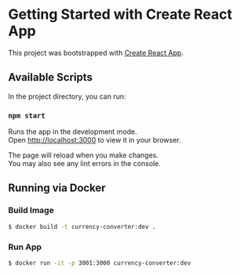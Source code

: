 # Getting Started with Create React App

This project was bootstrapped with [Create React App](https://github.com/facebook/create-react-app).

## Available Scripts

In the project directory, you can run:

### `npm start`

Runs the app in the development mode.\
Open [http://localhost:3000](http://localhost:3000) to view it in your browser.

The page will reload when you make changes.\
You may also see any lint errors in the console.

## Running via Docker

### Build Image
```bash
$ docker build -t currency-converter:dev .
```

### Run App
```bash
$ docker run -it -p 3001:3000 currency-converter:dev
```
